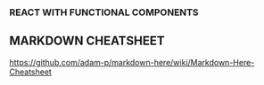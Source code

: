 ### REACT WITH FUNCTIONAL COMPONENTS


## MARKDOWN CHEATSHEET
https://github.com/adam-p/markdown-here/wiki/Markdown-Here-Cheatsheet
